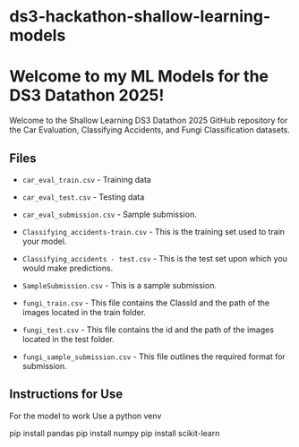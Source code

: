 # ds3-hackathon-shallow-learning-models

# Welcome to my ML Models for the DS3 Datathon 2025!

Welcome to the Shallow Learning DS3 Datathon 2025 GitHub repository for the Car Evaluation, Classifying Accidents, and Fungi Classification datasets.
## Files

- `car_eval_train.csv` - Training data
- `car_eval_test.csv` - Testing data
- `car_eval_submission.csv` - Sample submission.

- `Classifying_accidents-train.csv` - This is the training set used to train your model.
- `Classifying_accidents - test.csv` - This is the test set upon which you would make predictions.
- `SampleSubmission.csv` - This is a sample submission.

- `fungi_train.csv` - This file contains the ClassId and the path of the images located in the train folder.
- `fungi_test.csv` - This file contains the id and the path of the images located in the test folder.
- `fungi_sample_submission.csv` - This file outlines the required format for submission.


## Instructions for Use

For the model to work
Use a python venv

pip install pandas
pip install numpy
pip install scikit-learn
